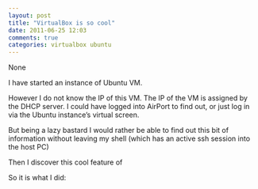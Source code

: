 ```yaml
---
layout: post
title: "VirtualBox is so cool"
date: 2011-06-25 12:03
comments: true
categories: virtualbox ubuntu
---
```


None



I have started an instance of Ubuntu VM. 




However I do not know the IP of this VM. The IP of the VM is assigned by the DHCP server. I could have logged into AirPort to find out, or just log in via the Ubuntu instance’s virtual screen. 




But being a lazy bastard I would rather be able to find out this bit of information without leaving my shell (which has an active ssh session into the host PC)




Then I discover this cool feature of 




So it is what I did:


